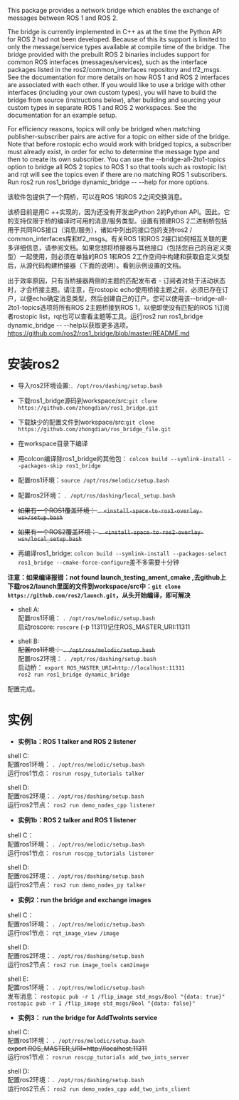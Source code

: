 This package provides a network bridge which enables the exchange of messages between ROS 1 and ROS 2.

The bridge is currently implemented in C++ as at the time the Python API for ROS 2 had not been developed. Because of this its support is limited to only the message/service types available at compile time of the bridge. The bridge provided with the prebuilt ROS 2 binaries includes support for common ROS interfaces (messages/services), such as the interface packages listed in the ros2/common_interfaces repository and tf2_msgs. See the documentation for more details on how ROS 1 and ROS 2 interfaces are associated with each other. If you would like to use a bridge with other interfaces (including your own custom types), you will have to build the bridge from source (instructions below), after building and sourcing your custom types in separate ROS 1 and ROS 2 workspaces. See the documentation for an example setup.

For efficiency reasons, topics will only be bridged when matching publisher-subscriber pairs are active for a topic on either side of the bridge. Note that before rostopic echo would work with bridged topics, a subscriber must already exist, in order for echo to determine the message type and then to create its own subscriber. You can use the --bridge-all-2to1-topics option to bridge all ROS 2 topics to ROS 1 so that tools such as rostopic list and rqt will see the topics even if there are no matching ROS 1 subscribers. Run ros2 run ros1_bridge dynamic_bridge -- --help for more options.

该软件包提供了一个网桥，可以在ROS 1和ROS 2之间交换消息。

该桥目前是用C ++实现的，因为还没有开发出Python 2的Python API。因此，它的支持仅限于桥的编译时可用的消息/服务类型。设置有预建ROS 2二进制桥包括用于共同ROS接口（消息/服务），诸如中列出的接口包的支持ros2 / common_interfaces库和tf2_msgs。有关ROS 1和ROS 2接口如何相互关联的更多详细信息，请参阅文档。如果您想将桥接器与其他接口（包括您自己的自定义类型）一起使用，则必须在单独的ROS 1和ROS 2工作空间中构建和获取自定义类型后，从源代码构建桥接器（下面的说明）。看到示例设置的文档。

出于效率原因，只有当桥接器两侧的主题的匹配发布者 - 订阅者对处于活动状态时，才会桥接主题。请注意，在rostopic echo使用桥接主题之前，必须已存在订户，以便echo确定消息类型，然后创建自己的订户。您可以使用该--bridge-all-2to1-topics选项将所有ROS 2主题桥接到ROS 1，以便即使没有匹配的ROS 1订阅者rostopic list，rqt也可以查看主题等工具。运行ros2 run ros1_bridge dynamic_bridge -- --help以获取更多选项。
https://github.com/ros2/ros1_bridge/blob/master/README.md

# 安装ros2
* 导入ros2环境设置:`. /opt/ros/dashing/setup.bash`  
* 下载ros1_bridge源码到workspace/src:`git clone https://github.com/zhongdian/ros1_bridge.git`
* 下载缺少的配置文件到workspace/src:`git clone https://github.com/zhongdian/ros_bridge_file.git`  

* 在workspace目录下编译  
* 用colcon编译除ros1_bridge的其他包：
`colcon build --symlink-install --packages-skip ros1_bridge`

* 配置ros1环境：`source /opt/ros/melodic/setup.bash`

* 配置ros2环境： `. /opt/ros/dashing/local_setup.bash`

* ~~如果有一个ROS1覆盖环境： `. <install-space-to-ros1-overlay-ws>/setup.bash`~~

* ~~如果有一个ROS2覆盖环境： `. <install-space-to-ros2-overlay-ws>/local_setup.bash`~~

* 再编译ros1_bridge: `colcon build --symlink-install --packages-select ros1_bridge --cmake-force-configure`差不多需要十分钟  

**注意：如果编译报错：not found launch_testing_ament_cmake ,去github上下载ros2/launch里面的文件到workspace/src中：`git clone https://github.com/ros2/launch.git`，从头开始编译，即可解决**


* shell A:  
配置ros1环境： `. /opt/ros/melodic/setup.bash`  
启动roscore: `roscore` (-p 11311)记住ROS_MASTER_URI:11311  

* shell B:  
~~配置ros1环境： `. /opt/ros/melodic/setup.bash`~~  
配置ros2环境： `. /opt/ros/dashing/setup.bash`  
启动桥： `export ROS_MASTER_URI=http://localhost:11311`  
       `ros2 run ros1_bridge dynamic_bridge`  

配置完成。

# 实例
* **实例1a：ROS 1 talker and ROS 2 listener**

shell C:  
配置ros1环境： `. /opt/ros/melodic/setup.bash`  
运行ros1节点： `rosrun rospy_tutorials talker`    

shell D:  
配置ros2环境：`. /opt/ros/dashing/setup.bash`  
运行ros2节点： `ros2 run demo_nodes_cpp listener`  

* **实例1b：ROS 2 talker and ROS 1 listener**

shell C：  
配置ros1环境： `. /opt/ros/melodic/setup.bash`  
运行ros1节点： `rosrun roscpp_tutorials listener`  

shell D:  
配置ros2环境：`. /opt/ros/dashing/setup.bash`  
运行ros2节点： `ros2 run demo_nodes_py talker`  

* **实例2：run the bridge and exchange images**

shell C：  
配置ros1环境： `. /opt/ros/melodic/setup.bash`  
运行ros1节点： `rqt_image_view /image`  

shell D:  
配置ros2环境：`. /opt/ros/dashing/setup.bash`  
运行ros2节点： `ros2 run image_tools cam2image`  

shell E:  
配置ros1环境： `. /opt/ros/melodic/setup.bash`  
发布消息： `rostopic pub -r 1 /flip_image std_msgs/Bool "{data: true}"`  
         `rostopic pub -r 1 /flip_image std_msgs/Bool "{data: false}"`  

* **实例3： run the bridge for AddTwoInts service**

shell C:  
配置ros1环境： `. /opt/ros/melodic/setup.bash`  
~~export ROS_MASTER_URI=http://localhost:11311~~  
运行ros1节点： `rosrun roscpp_tutorials add_two_ints_server`  

shell D:  
配置ros2环境：`. /opt/ros/dashing/setup.bash`  
运行ros2节点： `ros2 run demo_nodes_cpp add_two_ints_client`  


